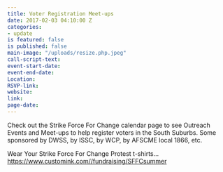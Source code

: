 ```yaml
---
title: Voter Registration Meet-ups
date: 2017-02-03 04:10:00 Z
categories:
- update
is featured: false
is published: false
main-image: "/uploads/resize.php.jpeg"
call-script-text: 
event-start-date: 
event-end-date: 
Location: 
RSVP-link: 
website: 
link: 
page-date: 
---
```


Check out the Strike Force For Change calendar page to see Outreach Events and Meet-ups to help register voters in the South Suburbs. Some sponsored by DWSS, by ISSC, by WCP, by AFSCME local 1866, etc. 

Wear Your Strike Force For Change Protest t-shirts...  https://www.customink.com//fundraising/SFFCsummer 
